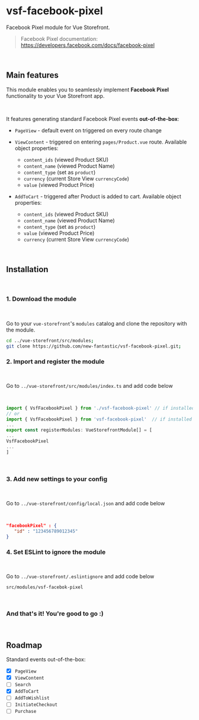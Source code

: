 # vsf-facebook-pixel

Facebook Pixel module for Vue Storefront.

> Facebook Pixel documentation: https://developers.facebook.com/docs/facebook-pixel

<br>

## Main features

This module enables you to seamlessly implement **Facebook Pixel** functionality to your Vue Storefront app.

<br>

It features generating standard Facebook Pixel events **out-of-the-box**:

- `PageView` - default event on triggered on every route change

- `ViewContent` - triggered on entering `pages/Product.vue` route. Available object properties:
  - `content_ids` (viewed Product SKU)
  - `content_name` (viewed Product Name)
  - `content_type` (set as `product`)
  - `currency` (current Store View `currencyCode`)
  - `value` (viewed Product Price)

- `AddToCart` - triggered after Product is added to cart. Available object properties:
  - `content_ids` (viewed Product SKU)
  - `content_name` (viewed Product Name)
  - `content_type` (set as `product`)
  - `value` (viewed Product Price)
  - `currency` (current Store View `currencyCode`)

<br>

## Installation

<br>

### 1. Download the module

<br>

Go to your `vue-storefront`'s `modules` catalog and clone the repository with the module.

```bash
cd ../vue-storefront/src/modules;
git clone https://github.com/new-fantastic/vsf-facebook-pixel.git;
```


### 2. Import and register the module 

<br>

Go to `../vue-storefront/src/modules/index.ts` and add code below

<br>

```js
import { VsfFacebookPixel } from './vsf-facebook-pixel' // if installed via Git
// or
import { VsfFacebookPixel } from 'vsf-facebook-pixel'  // if installed via NPM/Yarn
...
export const registerModules: VueStorefrontModule[] = [
...
VsfFacebookPixel
...
]
```

<br>

### 3. Add new settings to your config

<br>

Go to `../vue-storefront/config/local.json` and add code below

<br>

```json
"facebookPixel" : {
   "id" : "123456789012345"
}
```

### 4. Set ESLint to ignore the module

<br>

Go to `../vue-storefront/.eslintignore` and add code below

```
src/modules/vsf-facebok-pixel
```

<br>

### And that's it! You're good to go :)

<br>

## Roadmap

Standard events out-of-the-box:

- [x] `PageView`
- [x] `ViewContent`
- [ ] `Search`
- [x] `AddToCart`
- [ ] `AddToWishlist`
- [ ] `InitiateCheckout`
- [ ] `Purchase`
